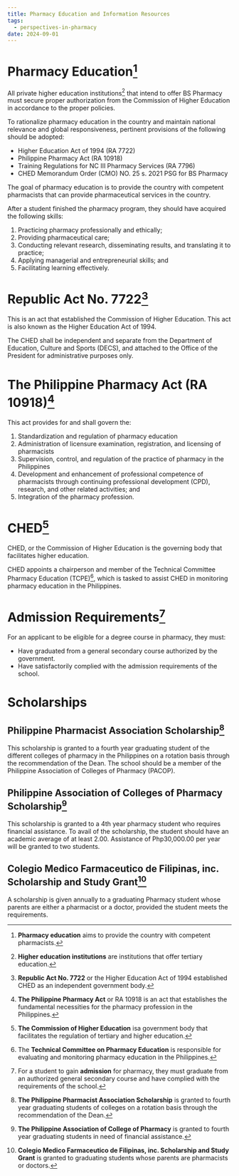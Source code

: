 ```yaml
---
title: Pharmacy Education and Information Resources
tags:
  - perspectives-in-pharmacy
date: 2024-09-01
---
```

# Pharmacy Education[^pharmaed]
All private higher education institutions[^hei] that intend to offer BS Pharmacy must secure proper authorization from the Commission of Higher Education in accordance to the proper policies.

To rationalize pharmacy education in the country and maintain national relevance and global responsiveness, pertinent provisions of the following should be adopted:
- Higher Education Act of 1994 (RA 7722)
- Philippine Pharmacy Act (RA 10918)
- Training Regulations for NC III Pharmacy Services (RA 7796)
- CHED Memorandum Order (CMO) NO. 25 s. 2021 PSG for BS Pharmacy

[^hei]: **Higher education institutions** are institutions that offer tertiary education.

The goal of pharmacy education is to provide the country with competent pharmacists that can provide pharmaceutical services in the country.

[^pharmaed]: **Pharmacy education** aims to provide the country with competent pharmacists.

After a student finished the pharmacy program, they should have acquired the following skills:
1. Practicing pharmacy professionally and ethically;
2. Providing pharmaceutical care;
3. Conducting relevant research, disseminating results, and translating it to practice;
4. Applying managerial and entrepreneurial skills; and
5. Facilitating learning effectively.
# Republic Act No. 7722[^ra7722]
This is an act that established the Commission of Higher Education. This act is also known as the Higher Education Act of 1994.

The CHED shall be independent and separate from the Department of Education, Culture and Sports (DECS), and attached to the Office of the President for administrative purposes only.

[^ra7722]: **Republic Act No. 7722** or the Higher Education Act of 1994 established CHED as an independent government body.

# The Philippine Pharmacy Act (RA 10918)[^ra10918]
This act provides for and shall govern the:
1. Standardization and regulation of pharmacy education
2. Administration of licensure examination, registration, and licensing of pharmacists
3. Supervision, control, and regulation of the practice of pharmacy in the Philippines
4. Development and enhancement of professional competence of pharmacists through continuing professional development (CPD), research, and other related activities; and
5. Integration of the pharmacy profession.

[^ra10918]: **The Philippine Pharmacy Act** or RA 10918 is an act that establishes the fundamental necessities for the pharmacy profession in the Philippines.
# CHED[^ched]
CHED, or the Commission of Higher Education is the governing body that facilitates higher education.

CHED appoints a chairperson and member of the Technical Committee Pharmacy Education (TCPE)[^tcpe], which is tasked to assist CHED in monitoring pharmacy education in the Philippines.

[^ched]: **The Commission of Higher Education** isa government body that facilitates the regulation of tertiary and higher education.
[^tcpe]: The **Technical Committee on Pharmacy Education** is responsible for evaluating and monitoring pharmacy education in the Philippines.
# Admission Requirements[^admission]
For an applicant to be eligible for a degree course in pharmacy, they must:
- Have graduated from a general secondary course authorized by the government.
- Have satisfactorily complied with the admission requirements of the school.

[^admission]: For a student to gain **admission** for pharmacy, they must graduate from an authorized general secondary course and have complied with the requirements of the school.
# Scholarships
## Philippine Pharmacist Association Scholarship[^ppha]
This scholarship is granted to a fourth year graduating student of the different colleges of pharmacy in the Philippines on a rotation basis through the recommendation of the Dean. The school should be a member of the Philippine Association of Colleges of Pharmacy (PACOP).

[^ppha]: **The Philippine Pharmacist Association Scholarship** is granted to fourth year graduating students of colleges on a rotation basis through the recommendation of the Dean.

## Philippine Association of Colleges of Pharmacy Scholarship[^pacop]
This scholarship is granted to a 4th year pharmacy student who requires financial assistance. To avail of the scholarship, the student should have an academic average of at least 2.00. Assistance of Php30,000.00 per year will be granted to two students.

[^pacop]: **The Philippine Association of College of Pharmacy** is granted to fourth year graduating students in need of financial assistance.
## Colegio Medico Farmaceutico de Filipinas, inc. Scholarship and Study Grant[^cmff]
A scholarship is given annually to a graduating Pharmacy student whose parents are either a pharmacist or a doctor, provided the student meets the requirements.

[^cmff]: **Colegio Medico Farmaceutico de Filipinas, inc. Scholarship and Study Grant** is granted to graduating students whose parents are pharmacists or doctors.
